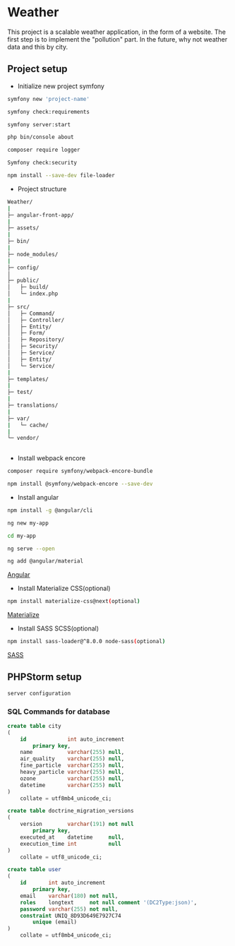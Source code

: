 # Weather

This project is a scalable weather application, in the form of a website. The first step is to implement the "pollution"
part. In the future, why not weather data and this by city.

## Project setup

* Initialize new project symfony

````bash
symfony new 'project-name'

symfony check:requirements

symfony server:start

php bin/console about

composer require logger

Symfony check:security

npm install --save-dev file-loader

````

* Project structure

````bash
Weather/
|
├─ angular-front-app/
|
├─ assets/
|
├─ bin/
|
├─ node_modules/
|
├─ config/
│
├─ public/
│   ├─ build/
│   └─ index.php
|
├─ src/
│   ├─ Command/
│   ├─ Controller/
│   ├─ Entity/
│   ├─ Form/
│   ├─ Repository/
│   ├─ Security/
│   ├─ Service/
│   ├─ Entity/
│   └─ Service/
|
├─ templates/
|
├─ test/
|
├─ translations/
|
├─ var/
|   └─ cache/
|
└─ vendor/
    
````

* Install webpack encore

````bash
composer require symfony/webpack-encore-bundle

npm install @symfony/webpack-encore --save-dev
````

* Install angular

````bash
npm install -g @angular/cli

ng new my-app

cd my-app

ng serve --open

ng add @angular/material
````
[Angular](https://angular.io/)

* Install Materialize CSS(optional)

````bash
npm install materialize-css@next(optional)
````
[Materialize](https://materializecss.com/)

* Install SASS SCSS(optional)
````bash
npm install sass-loader@^8.0.0 node-sass(optional)
````
[SASS](https://sass-lang.com/)


## PHPStorm setup

````bash
server configuration
````

### SQL Commands for database

```sql
create table city
(
    id             int auto_increment
        primary key,
    name           varchar(255) null,
    air_quality    varchar(255) null,
    fine_particle  varchar(255) null,
    heavy_particle varchar(255) null,
    ozone          varchar(255) null,
    datetime       varchar(255) null
)
    collate = utf8mb4_unicode_ci;

create table doctrine_migration_versions
(
    version        varchar(191) not null
        primary key,
    executed_at    datetime     null,
    execution_time int          null
)
    collate = utf8_unicode_ci;

create table user
(
    id       int auto_increment
        primary key,
    email    varchar(180) not null,
    roles    longtext     not null comment '(DC2Type:json)',
    password varchar(255) not null,
    constraint UNIQ_8D93D649E7927C74
        unique (email)
)
    collate = utf8mb4_unicode_ci;
```
